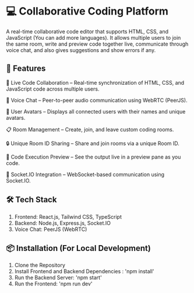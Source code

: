 # 💻 Collaborative Coding Platform
A real-time collaborative code editor that supports HTML, CSS, and JavaScript (You can add more languages). It allows multiple users to join the same room, write and preview code together live, communicate through voice chat, and also gives suggestions and show errors if any.


## 🚀 Features
🔄 Live Code Collaboration – Real-time synchronization of HTML, CSS, and JavaScript code across multiple users.

🎤 Voice Chat – Peer-to-peer audio communication using WebRTC (PeerJS).

👥 User Avatars – Displays all connected users with their names and unique avatars.

📋 Room Management – Create, join, and leave custom coding rooms.

🔒 Unique Room ID Sharing – Share and join rooms via a unique Room ID.

🧪 Code Execution Preview – See the output live in a preview pane as you code.

📡 Socket.IO Integration – WebSocket-based communication using Socket.IO.


## 🛠️ Tech Stack
1. Frontend: React.js, Tailwind CSS, TypeScript
2. Backend: Node.js, Express.js, Socket.IO
3. Voice Chat: PeerJS (WebRTC)


## 📦 Installation (For Local Development)
1. Clone the Repository
2. Install Frontend and Backend Dependencies : 'npm install'
3. Run the Backend Server: 'npm start'
4. Run the Frontend: 'npm run dev'
